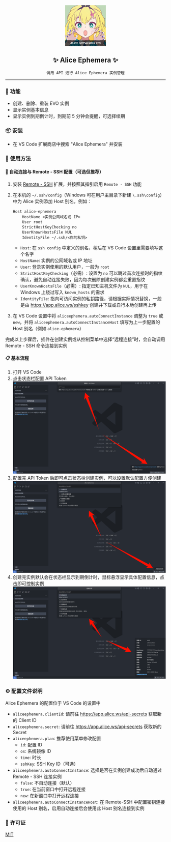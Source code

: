 <div align="center">

<img width="128" src="./resources/alice-new.jpg">

## ✨ Alice Ephemera ✨

`调用 API 进行 Alice Ephemera 实例管理`

</div>

---

### 🚀 功能

- 创建、删除、重装 EVO 实例
- 显示实例基本信息
- 显示实例到期倒计时，到期前 5 分钟会提醒，可选择续期

### 📦 安装

- 在 VS Code 扩展商店中搜索 "Alice Ephemera" 并安装

### 📝 使用方法

#### 🔌 自动连接与 Remote - SSH 配置（可选但推荐）

1.  安装 [Remote - SSH](https://marketplace.visualstudio.com/items?itemName=ms-vscode-remote.remote-ssh) 扩展，并按照其指引启用 `Remote - SSH` 功能
2.  在本机的 `~/.ssh/config`（Windows 可在用户主目录下新建 `\.ssh\config`）中为 Alice 实例添加 Host 别名，例如：

    ```text
    Host alice-ephemera
        HostName <实例公网域名或 IP>
        User root
        StrictHostKeyChecking no
        UserKnownHostsFile NUL
        IdentityFile ~/.ssh/<你的私钥>
    ```

    - `Host`: 在 `ssh config` 中定义的别名，稍后在 VS Code 设置里需要填写这个名字
    - `HostName`: 实例的公网域名或 IP 地址
    - `User`: 登录实例使用的默认用户，一般为 `root`
    - `StrictHostKeyChecking`（必需）: 设置为 `no` 可以跳过首次连接时的指纹确认，避免自动连接失败，因为每次删除创建实例都会重置指纹
    - `UserKnownHostsFile`（必需）: 指定已知主机文件为 `NUL`，用于在 Windows 上绕过写入 `known_hosts` 的需求
    - `IdentityFile`: 指向可访问实例的私钥路径，请根据实际情况替换，一般是由 https://app.alice.ws/sshkey 创建并下载或自行本地创建再上传

3.  在 VS Code 设置中将 `aliceephemera.autoConnectInstance` 调整为 `true` 或 `new`，并将 `aliceephemera.autoConnectInstanceHost` 填写为上一步配置的 Host 别名（例如 `alice-ephemera`）

完成以上步骤后，插件在创建实例或从控制菜单中选择“远程连接”时，会自动调用 Remote - SSH 命令连接到实例

#### 📋 基本流程

1.  打开 VS Code
2.  点击状态栏配置 API Token
    <img width="660" src="./resources/setApiToken.png">
3.  配置完 API Token 后即可点击状态栏创建实例，可以设置默认配置方便创建
    <img width="660" src="./resources/createInstance.png">
4.  创建完实例默认会在状态栏显示到期倒计时，鼠标悬浮显示具体配置信息，点击即可控制实例
    <img width="660" src="./resources/controlInstance.png">

### ⚙️ 配置文件说明

Alice Ephemera 的配置位于 VS Code 的设置中

- `aliceephemera.clientId`: 请前往 https://app.alice.ws/api-secrets 获取新的 Client ID
- `aliceephemera.secret`: 请前往 https://app.alice.ws/api-secrets 获取新的 Secret
- `aliceephemera.plan`: 推荐使用菜单修改配置
  - `id`: 配置 ID
  - `os`: 系统镜像 ID
  - `time`: 时长
  - `sshKey`: SSH Key ID（可选）
- `aliceephemera.autoConnectInstance`: 选择是否在实例创建成功后自动通过 Remote - SSH 连接实例
  - `false`: 不自动连接（默认）
  - `true`: 在当前窗口中打开远程连接
  - `new`: 在新窗口中打开远程连接
- `aliceephemera.autoConnectInstanceHost`: 在 Remote-SSH 中配置密钥连接使用的 Host 别名，启用自动连接后会使用此 Host 别名连接到实例

### 📄 许可证

[MIT](LICENSE)
